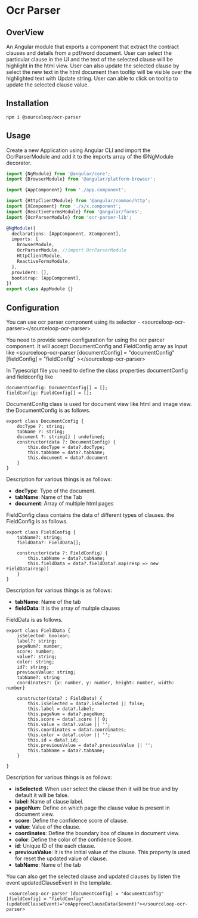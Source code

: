 # Ocr Parser

## OverView

An Angular module that exports a component that extract the contract clauses and details from a pdf/word document. User can select the particular clause in the UI and the text of the selected clause will be highlight in the html view. User can also update the selected clause by select the new text in the html document then tooltip will be visible over the highlighted text with Update string. User can able to click on tooltip to update the selected clause value.

## Installation

```sh
npm i @sourceloop/ocr-parser
```

## Usage

Create a new Application using Angular CLI and import the OcrParserModule and add it to the imports array of the @NgModule decorator.
```ts
import {NgModule} from '@angular/core';
import {BrowserModule} from '@angular/platform-browser';

import {AppComponent} from './app.component';

import {HttpClientModule} from '@angular/common/http';
import {XComponent} from './x/x.component';
import {ReactiveFormsModule} from '@angular/forms';
import {OcrParserModule} from 'ocr-parser-lib';

@NgModule({
  declarations: [AppComponent, XComponent],
  imports: [
    BrowserModule,
    OcrParserModule, //import OcrParserModule
    HttpClientModule,
    ReactiveFormsModule,
  ],
  providers: [],
  bootstrap: [AppComponent],
})
export class AppModule {}
```

## Configuration

You can use ocr parser component using its selector - &lt;sourceloop-ocr-parser&gt;&lt;/sourceloop-ocr-parser&gt;

You need to provide some configuration for using the ocr parcer component. It will accept DocumentConfig and FieldConfig array as Input like 
&lt;sourceloop-ocr-parser [documentConfig] = "documentConfig" [fieldConfig] = "fieldConfig" &gt;&lt;/sourceloop-ocr-parser&gt;

In Typescript file you need to define the class properties documentConfig and fieldconfig like

```
documentConfig: DocumentConfig[] = [];
fieldConfig: FieldConfig[] = [];
```
DocumentConfig class is used for document view like html and image view. the DocumentConfig is as follows.

```
export class DocumentConfig {
    docType ?: string;
    tabName ?: string;
    document ?: string[] | undefined;
    constructor(data ?: DocumentConfig) {
        this.docType = data?.docType;
        this.tabName = data?.tabName;
        this.document = data?.document
    }
}
```
Description for various things is as follows:

- **docType**: Type of the document.
- **tabName**: Name of the Tab
- **document**: Array of multiple html pages


FieldConfig class contains the data of different types of clauses. the FieldConfig is as follows.

```
export class FieldConfig {
    tabName?: string;
    fieldData?: FieldData[];

    constructor(data ?: FieldConfig) {
        this.tabName = data?.tabName;
        this.fieldData = data?.fieldData?.map(resp => new FieldData(resp))
    }
}

```
Description for various things is as follows:

- **tabName**: Name of the tab
- **fieldData**: It is the array of multple clauses 

FieldData is as follows.

```
export class FieldData {
    isSelected: boolean;
    label?: string;
    pageNum?: number;
    score: number;
    value?: string;
    color: string;
    id?: string;
    previousValue: string;
    tabName?: string
    coordinates?: {x: number, y: number, height: number, width: number}

    constructor(data? : FieldData) {
        this.isSelected = data?.isSelected || false;
        this.label = data?.label;
        this.pageNum = data?.pageNum;
        this.score = data?.score || 0;
        this.value = data?.value || '';
        this.coordinates = data?.coordinates;
        this.color = data?.color || '';
        this.id = data?.id;
        this.previousValue = data?.previousValue || '';
        this.tabName = data?.tabName;
    }

}
```
Description for various things is as follows:

- **isSelected**: When user select the clause then it will be true and by default it will be false.
- **label**: Name of clause label.
- **pageNum**: Define on which page the clause value is present in document view.
- **score**: Define the confidence score of clause.
- **value**: Value of the clause.
- **coordinates**: Define the boundary box of clause in document view.
- **color**: Define the color of the confidence Score.
- **id**: Unique ID of the each clause.
- **previousValue**: It is the initial value of the clause. This property is used for reset the updated value of clause.
- **tabName**: Name of the tab

You can also get the selected clause and updated clauses by listen the event updatedClauseEvent in the template.

``` <sourceloop-ocr-parser [documentConfig] = "documentConfig" [fieldConfig] = "fieldConfig" (updatedClauseEvent)="onApproveClauseData($event)"></sourceloop-ocr-parser>```
